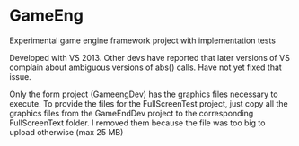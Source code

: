 # GameEng
Experimental game engine framework project with implementation tests

Developed with VS 2013.
Other devs have reported that later versions of VS complain about ambiguous versions of abs() calls.  Have not yet fixed that issue.

Only the form project (GameengDev) has the graphics files necessary to execute.  To provide the files for the FullScreenTest project, just copy all the graphics files from the GameEndDev project to the corresponding FullScreenText folder.  I removed them because the file was too big to upload otherwise (max 25 MB)

